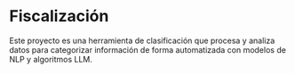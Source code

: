 # Fiscalización

Este proyecto es una herramienta de clasificación que procesa y analiza datos para categorizar información de forma automatizada con modelos de NLP y algoritmos LLM.

